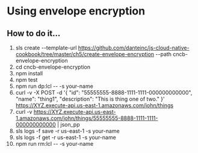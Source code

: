 # Using envelope encryption

## How to do it...
1. sls create --template-url https://github.com/danteinc/js-cloud-native-cookbook/tree/master/ch5/create-envelope-encryption --path cncb-envelope-encryption
2. cd cncb-envelope-encryption
3. npm install
4. npm test
5. npm run dp:lcl -- -s your-name
6. curl -v -X POST -d '{ "id": "55555555-8888-1111-1111-000000000000", "name": "thing1", "description": "This is thing one of two." }' https://XYZ.execute-api.us-east-1.amazonaws.com/john/things
7. curl -v https://XYZ.execute-api.us-east-1.amazonaws.com/john/things/55555555-8888-1111-1111-000000000000 | json_pp
8. sls logs -f save -r us-east-1 -s your-name
9. sls logs -f get -r us-east-1 -s your-name
10. npm run rm:lcl -- -s your-name
